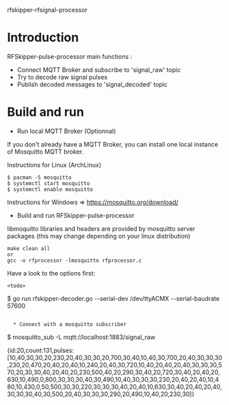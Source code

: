 rfskipper-rfsignal-processor

# Introduction

RFSkipper-pulse-processor main functions :  

- Connect MQTT Broker and subscribe to 'signal_raw' topic
- Try to decode raw signal pulses
- Publish decoded messages to 'signal_decoded' topic


# Build and run 

  * Run local MQTT Broker (Optionnal)

If you don't already have a MQTT Broker, you can install one local
instance of Mosquitto MQTT broker. 

Instructions for Linux (ArchLinux)
```
$ pacman -S mosquitto 
$ systemctl start mosquitto
$ systemctl enable mosquitto
```

Instructions for Windows => https://mosquitto.org/download/

  * Build and run RFSkipper-pulse-processor

libmoquitto libraries and headers are provided by mosquitto server packages
(this may change depending on your linux distribution)

```
make clean all
or 
gcc -o rfprocessor -lmosquitto rfprocessor.c
```


Have a look to the options first: 

```
<todo>
```
$ go run rfskipper-decoder.go --serial-dev /dev/ttyACMX --serial-baudrate 57600
```

  * Connect with a mosquitto subscriber

```
$ mosquitto_sub  -L mqtt://localhost:1883/signal_raw 

{id:20,count:131,pulses:[10,40,30,30,20,230,20,40,30,30,20,700,30,40,10,40,30,700,20,40,30,30,30,230,20,470,20,40,20,40,10,240,20,40,30,720,10,40,20,40,20,40,30,30,30,570,20,30,30,40,20,40,20,230,500,40,20,290,30,40,20,720,30,40,20,40,20,630,10,490,0,800,30,30,30,40,30,490,10,40,30,30,30,230,20,40,20,40,10,480,10,430,0,50,500,30,30,220,30,30,30,40,20,40,10,630,30,40,20,40,20,40,30,30,30,40,30,500,20,40,30,30,30,290,20,490,10,40,20,230,30]}
```




